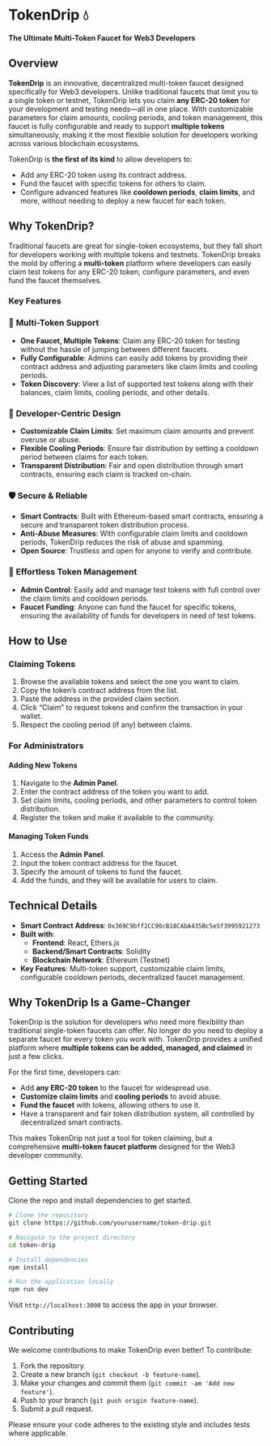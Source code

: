 # TokenDrip 💧  
**The Ultimate Multi-Token Faucet for Web3 Developers**

## Overview

**TokenDrip** is an innovative, decentralized multi-token faucet designed specifically for Web3 developers. Unlike traditional faucets that limit you to a single token or testnet, TokenDrip lets you claim **any ERC-20 token** for your development and testing needs—all in one place. With customizable parameters for claim amounts, cooling periods, and token management, this faucet is fully configurable and ready to support **multiple tokens** simultaneously, making it the most flexible solution for developers working across various blockchain ecosystems.

TokenDrip is **the first of its kind** to allow developers to:
- Add any ERC-20 token using its contract address.
- Fund the faucet with specific tokens for others to claim.
- Configure advanced features like **cooldown periods**, **claim limits**, and more, without needing to deploy a new faucet for each token.

## Why TokenDrip?

Traditional faucets are great for single-token ecosystems, but they fall short for developers working with multiple tokens and testnets. TokenDrip breaks the mold by offering a **multi-token** platform where developers can easily claim test tokens for any ERC-20 token, configure parameters, and even fund the faucet themselves.

### Key Features

### 🔄 **Multi-Token Support**
- **One Faucet, Multiple Tokens**: Claim any ERC-20 token for testing without the hassle of jumping between different faucets.
- **Fully Configurable**: Admins can easily add tokens by providing their contract address and adjusting parameters like claim limits and cooling periods.
- **Token Discovery**: View a list of supported test tokens along with their balances, claim limits, cooling periods, and other details.

### 🎯 **Developer-Centric Design**
- **Customizable Claim Limits**: Set maximum claim amounts and prevent overuse or abuse.
- **Flexible Cooling Periods**: Ensure fair distribution by setting a cooldown period between claims for each token.
- **Transparent Distribution**: Fair and open distribution through smart contracts, ensuring each claim is tracked on-chain.

### 🛡️ **Secure & Reliable**
- **Smart Contracts**: Built with Ethereum-based smart contracts, ensuring a secure and transparent token distribution process.
- **Anti-Abuse Measures**: With configurable claim limits and cooldown periods, TokenDrip reduces the risk of abuse and spamming.
- **Open Source**: Trustless and open for anyone to verify and contribute.

### 🔧 **Effortless Token Management**
- **Admin Control**: Easily add and manage test tokens with full control over the claim limits and cooldown periods.
- **Faucet Funding**: Anyone can fund the faucet for specific tokens, ensuring the availability of funds for developers in need of test tokens.

## How to Use

### **Claiming Tokens**
1. Browse the available tokens and select the one you want to claim.
2. Copy the token’s contract address from the list.
3. Paste the address in the provided claim section.
4. Click “Claim” to request tokens and confirm the transaction in your wallet.
5. Respect the cooling period (if any) between claims.

### **For Administrators**

#### **Adding New Tokens**
1. Navigate to the **Admin Panel**.
2. Enter the contract address of the token you want to add.
3. Set claim limits, cooling periods, and other parameters to control token distribution.
4. Register the token and make it available to the community.

#### **Managing Token Funds**
1. Access the **Admin Panel**.
2. Input the token contract address for the faucet.
3. Specify the amount of tokens to fund the faucet.
4. Add the funds, and they will be available for users to claim.

## Technical Details

- **Smart Contract Address**: `0x369C9bff2CC90cB18CAbA435Bc5e5f3995921273`
- **Built with**:  
  - **Frontend**: React, Ethers.js  
  - **Backend/Smart Contracts**: Solidity  
  - **Blockchain Network**: Ethereum (Testnet)  
- **Key Features**: Multi-token support, customizable claim limits, configurable cooldown periods, decentralized faucet management.

## Why TokenDrip Is a Game-Changer

TokenDrip is the solution for developers who need more flexibility than traditional single-token faucets can offer. No longer do you need to deploy a separate faucet for every token you work with. TokenDrip provides a unified platform where **multiple tokens can be added, managed, and claimed** in just a few clicks.

For the first time, developers can:
- Add **any ERC-20 token** to the faucet for widespread use.
- **Customize claim limits** and **cooling periods** to avoid abuse.
- **Fund the faucet** with tokens, allowing others to use it.
- Have a transparent and fair token distribution system, all controlled by decentralized smart contracts.

This makes TokenDrip not just a tool for token claiming, but a comprehensive **multi-token faucet platform** designed for the Web3 developer community.

## Getting Started

Clone the repo and install dependencies to get started.

```bash
# Clone the repository
git clone https://github.com/yourusername/token-drip.git

# Navigate to the project directory
cd token-drip

# Install dependencies
npm install

# Run the application locally
npm run dev
```

Visit `http://localhost:3000` to access the app in your browser.

## Contributing

We welcome contributions to make TokenDrip even better! To contribute:

1. Fork the repository.
2. Create a new branch (`git checkout -b feature-name`).
3. Make your changes and commit them (`git commit -am 'Add new feature'`).
4. Push to your branch (`git push origin feature-name`).
5. Submit a pull request.

Please ensure your code adheres to the existing style and includes tests where applicable.
